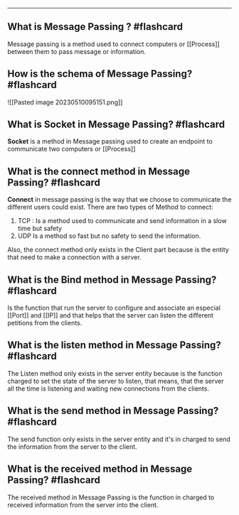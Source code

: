 ****

## What is Message Passing ? #flashcard 

Message passing is a method used to connect computers or [[Process]] between them to pass message or information. 
<!--ID: 1683730364861-->


## How is the schema of Message Passing? #flashcard 
![[Pasted image 20230510095151.png]]
<!--ID: 1683730364866-->


## What is Socket in Message Passing? #flashcard 

**Socket** is a method in Message passing used to create an endpoint to communicate two computers or [[Process]]
<!--ID: 1683732242433-->


## What is the connect method in Message Passing? #flashcard 

**Connect** in message passing is the way that we choose to communicate the different users could exist. There are two types of Method to connect: 
1. TCP : Is a method used to communicate and send information in a slow time but safety 
2. UDP Is a method so fast but no safety to send the information. 
<!--ID: 1683732242439-->


Also, the connect method only exists in the Client part because is the entity that need to make a connection with a server.

## What is the Bind method in Message Passing? #flashcard 

Is the function that run the server to configure and associate an especial [[Port]] and [[IP]] and that helps that the server can listen the different petitions from the clients.
<!--ID: 1683732242443-->


## What is the listen method in Message Passing? #flashcard 

The Listen method only exists in the server entity because is the function charged to set the state of the server to listen, that means, that the server all the time is listening and waiting new connections from the clients.
<!--ID: 1683732242446-->


## What is the send method in Message Passing? #flashcard 

The send function only exists in the server entity and it's in charged to send the information from the server to the client.
<!--ID: 1683732242449-->


## What is the received method in Message Passing?  #flashcard 

The received method in Message Passing is the function in charged to received information from the server into the client.
<!--ID: 1683732242451-->


